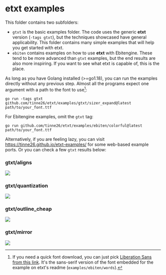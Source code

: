 # etxt examples

This folder contains two subfolders:
- `gtxt` is the basic examples folder. The code uses the generic **etxt** version (`-tags gtxt`), but the techniques showcased have general applicability. This folder contains many simple examples that will help you get started with etxt.
- `ebiten` contains examples on how to use **etxt** with Ebitengine. These tend to be more advanced than `gtxt` examples, but the end results are also more inspiring. If you want to see what etxt is capable of, this is the place.

As long as you have Golang installed (>=go1.18), you can run the examples directly without any previous step. Almost all the programs expect one argument with a path to the font to use[^1]:
```
go run -tags gtxt github.com/tinne26/etxt/examples/gtxt/sizer_expand@latest path/to/your_font.ttf
```

[^1]: If you need a quick font download, you can just pick [Liberation Sans from this link](https://github.com/tinne26/fonts/blob/main/liberation/lbrtsans/LiberationSans-Regular.ttf). It's the sans-serif version of the font embedded for the example on etxt's readme (`examples/ebiten/words`).

For Ebitengine examples, omit the `gtxt` tag:
```
go run github.com/tinne26/etxt/examples/ebiten/colorful@latest path/to/your_font.ttf
```

Alternatively, if you are feeling lazy, you can visit https://tinne26.github.io/etxt-examples/ for some web-based example ports. Or you can check a few `gtxt` results below:

### gtxt/aligns
![](https://raw.githubusercontent.com/tinne26/etxt/v0.0.9-alpha.7/docs/img/gtxt_aligns.png)

### gtxt/quantization
![](https://raw.githubusercontent.com/tinne26/etxt/v0.0.9-alpha.7/docs/img/gtxt_quantization.png)

### gtxt/outline_cheap
![](https://raw.githubusercontent.com/tinne26/etxt/v0.0.9-alpha.7/docs/img/gtxt_outline_cheap.png)

### gtxt/mirror
![](https://raw.githubusercontent.com/tinne26/etxt/v0.0.9-alpha.7/docs/img/gtxt_mirror.png)
